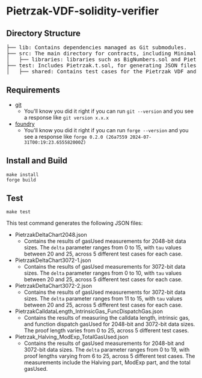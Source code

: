 # Pietrzak-VDF-solidity-verifier

## Directory Structure

<pre>
├── lib: Contains dependencies managed as Git submodules.
├── src: The main directory for contracts, including MinimalPietrzak.sol.
│   ├── libraries: libraries such as BigNumbers.sol and PietrzakLibrary.sol.
├── test: Includes Pietrzak.t.sol, for generating JSON files.
│   ├── shared: Contains test cases for the Pietrzak VDF and utility function contracts.
</pre>

## Requirements

- [git](https://git-scm.com/book/en/v2/Getting-Started-Installing-Git)
  - You'll know you did it right if you can run `git --version` and you see a response like `git version x.x.x`
- [foundry](https://getfoundry.sh/)
  - You'll know you did it right if you can run `forge --version` and you see a response like `forge 0.2.0 (26a7559 2024-07-31T00:19:23.655582000Z)`

## Install and Build

```
make install
forge build
```

## Test

```
make test
```

This test command generates the following JSON files:

- PietrzakDeltaChart2048.json
  - Contains the results of gasUsed measurements for 2048-bit data sizes. The `delta` parameter ranges from 0 to 15, with `tau` values between 20 and 25, across 5 different test cases for each case.
- PietrzakDeltaChart3072-1.json
  - Contains the results of gasUsed measurements for 3072-bit data sizes. The `delta` parameter ranges from 0 to 10, with `tau` values between 20 and 25, across 5 different test cases for each case.
- PietrzakDeltaChart3072-2.json
  - Contains the results of gasUsed measurements for 3072-bit data sizes. The `delta` parameter ranges from 11 to 15, with `tau` values between 20 and 25, across 5 different test cases for each case.
- PietrzakCalldataLength_IntrinsicGas_FuncDispatchGas.json
  - Contains the results of measuring the calldata length, intrinsic gas, and function dispatch gasUsed for 2048-bit and 3072-bit data sizes. The proof length varies from 0 to 25, across 5 different test cases.
- Pietrzak_Halving_ModExp_TotalGasUsed.json
  - Contains the results of gasUsed measurements for 2048-bit and 3072-bit data sizes. The `delta` parameter ranges from 0 to 19, with proof lengths varying from 6 to 25, across 5 different test cases. The measurements include the Halving part, ModExp part, and the total gasUsed.
